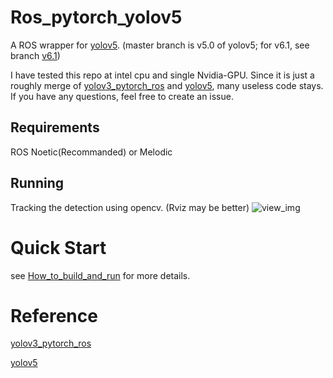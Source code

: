 # Ros_pytorch_yolov5
A ROS wrapper for [yolov5](https://github.com/ultralytics/yolov5). (master branch is v5.0 of yolov5; for v6.1, see branch [v6.1](https://github.com/Shua-Kang/ros_pytorch_yolov5/tree/v6.1))

I have tested this repo at intel cpu and single Nvidia-GPU. Since it is just a roughly merge of [yolov3_pytorch_ros](https://github.com/vvasilo/yolov3_pytorch_ros) and [yolov5](https://github.com/ultralytics/yolov5), many useless code stays. If you have any questions, feel free to create an issue.

## Requirements
ROS Noetic(Recommanded) or Melodic 


## Running
Tracking the detection using opencv. (Rviz may be better)
![view_img](./view_img.jpg)


# Quick Start
see [How_to_build_and_run](./How_to_build_and_run.md) for more details.

# Reference
[yolov3_pytorch_ros](https://github.com/vvasilo/yolov3_pytorch_ros)

[yolov5](https://github.com/ultralytics/yolov5)
